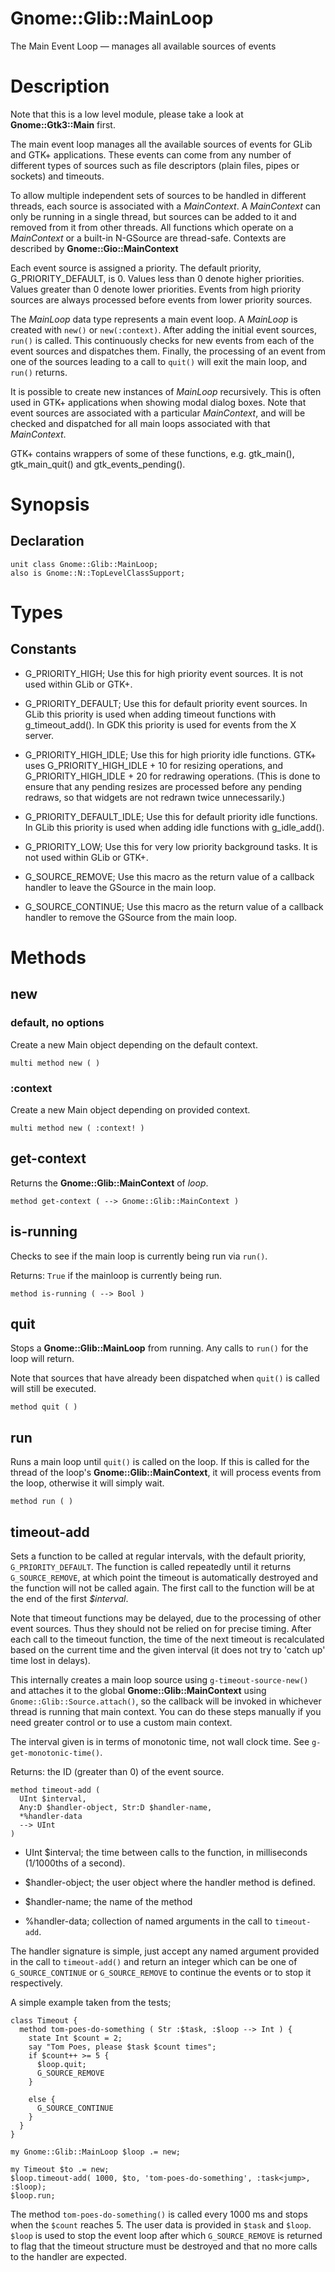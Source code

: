 Gnome::Glib::MainLoop
=====================

The Main Event Loop — manages all available sources of events

Description
===========

Note that this is a low level module, please take a look at **Gnome::Gtk3::Main** first.

The main event loop manages all the available sources of events for GLib and GTK+ applications. These events can come from any number of different types of sources such as file descriptors (plain files, pipes or sockets) and timeouts.

To allow multiple independent sets of sources to be handled in different threads, each source is associated with a *MainContext*. A *MainContext* can only be running in a single thread, but sources can be added to it and removed from it from other threads. All functions which operate on a *MainContext* or a built-in N-GSource are thread-safe. Contexts are described by **Gnome::Gio::MainContext**

Each event source is assigned a priority. The default priority, G_PRIORITY_DEFAULT, is 0. Values less than 0 denote higher priorities. Values greater than 0 denote lower priorities. Events from high priority sources are always processed before events from lower priority sources.

The *MainLoop* data type represents a main event loop. A *MainLoop* is created with `new()` or `new(:context)`. After adding the initial event sources, `run()` is called. This continuously checks for new events from each of the event sources and dispatches them. Finally, the processing of an event from one of the sources leading to a call to `quit()` will exit the main loop, and `run()` returns.

It is possible to create new instances of *MainLoop* recursively. This is often used in GTK+ applications when showing modal dialog boxes. Note that event sources are associated with a particular *MainContext*, and will be checked and dispatched for all main loops associated with that *MainContext*.

GTK+ contains wrappers of some of these functions, e.g. gtk_main(), gtk_main_quit() and gtk_events_pending().

Synopsis
========

Declaration
-----------

    unit class Gnome::Glib::MainLoop;
    also is Gnome::N::TopLevelClassSupport;

Types
=====

Constants
---------

  * G_PRIORITY_HIGH; Use this for high priority event sources. It is not used within GLib or GTK+.

  * G_PRIORITY_DEFAULT; Use this for default priority event sources. In GLib this priority is used when adding timeout functions with g_timeout_add(). In GDK this priority is used for events from the X server.

  * G_PRIORITY_HIGH_IDLE; Use this for high priority idle functions. GTK+ uses G_PRIORITY_HIGH_IDLE + 10 for resizing operations, and G_PRIORITY_HIGH_IDLE + 20 for redrawing operations. (This is done to ensure that any pending resizes are processed before any pending redraws, so that widgets are not redrawn twice unnecessarily.)

  * G_PRIORITY_DEFAULT_IDLE; Use this for default priority idle functions. In GLib this priority is used when adding idle functions with g_idle_add().

  * G_PRIORITY_LOW; Use this for very low priority background tasks. It is not used within GLib or GTK+.

  * G_SOURCE_REMOVE; Use this macro as the return value of a callback handler to leave the GSource in the main loop.

  * G_SOURCE_CONTINUE; Use this macro as the return value of a callback handler to remove the GSource from the main loop.

Methods
=======

new
---

### default, no options

Create a new Main object depending on the default context.

    multi method new ( )

### :context

Create a new Main object depending on provided context.

    multi method new ( :context! )

get-context
-----------

Returns the **Gnome::Glib::MainContext** of *loop*.

    method get-context ( --> Gnome::Glib::MainContext )

is-running
----------

Checks to see if the main loop is currently being run via `run()`.

Returns: `True` if the mainloop is currently being run.

    method is-running ( --> Bool )

quit
----

Stops a **Gnome::Glib::MainLoop** from running. Any calls to `run()` for the loop will return.

Note that sources that have already been dispatched when `quit()` is called will still be executed.

    method quit ( )

run
---

Runs a main loop until `quit()` is called on the loop. If this is called for the thread of the loop's **Gnome::Glib::MainContext**, it will process events from the loop, otherwise it will simply wait.

    method run ( )

timeout-add
-----------

Sets a function to be called at regular intervals, with the default priority, `G_PRIORITY_DEFAULT`. The function is called repeatedly until it returns `G_SOURCE_REMOVE`, at which point the timeout is automatically destroyed and the function will not be called again. The first call to the function will be at the end of the first *$interval*.

Note that timeout functions may be delayed, due to the processing of other event sources. Thus they should not be relied on for precise timing. After each call to the timeout function, the time of the next timeout is recalculated based on the current time and the given interval (it does not try to 'catch up' time lost in delays).

This internally creates a main loop source using `g-timeout-source-new()` and attaches it to the global **Gnome::Glib::MainContext** using `Gnome::Glib::Source.attach()`, so the callback will be invoked in whichever thread is running that main context. You can do these steps manually if you need greater control or to use a custom main context.

The interval given is in terms of monotonic time, not wall clock time. See `g-get-monotonic-time()`.

Returns: the ID (greater than 0) of the event source.

    method timeout-add (
      UInt $interval,
      Any:D $handler-object, Str:D $handler-name,
      *%handler-data
      --> UInt
    )

  * UInt $interval; the time between calls to the function, in milliseconds (1/1000ths of a second).

  * $handler-object; the user object where the handler method is defined.

  * $handler-name; the name of the method

  * %handler-data; collection of named arguments in the call to `timeout-add`.

The handler signature is simple, just accept any named argument provided in the call to `timeout-add()` and return an integer which can be one of `G_SOURCE_CONTINUE` or `G_SOURCE_REMOVE` to continue the events or to stop it respectively.

A simple example taken from the tests;

    class Timeout {
      method tom-poes-do-something ( Str :$task, :$loop --> Int ) {
        state Int $count = 2;
        say "Tom Poes, please $task $count times";
        if $count++ >= 5 {
          $loop.quit;
          G_SOURCE_REMOVE
        }

        else {
          G_SOURCE_CONTINUE
        }
      }
    }

    my Gnome::Glib::MainLoop $loop .= new;

    my Timeout $to .= new;
    $loop.timeout-add( 1000, $to, 'tom-poes-do-something', :task<jump>, :$loop);
    $loop.run;

The method `tom-poes-do-something()` is called every 1000 ms and stops when the `$count` reaches 5. The user data is provided in `$task` and `$loop`. `$loop` is used to stop the event loop after which `G_SOURCE_REMOVE` is returned to flag that the timeout structure must be destroyed and that no more calls to the handler are expected.

